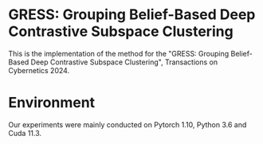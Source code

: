 # GRESS: Grouping Belief-Based Deep Contrastive Subspace Clustering
This is the implementation of the method for the "GRESS: Grouping Belief-Based Deep Contrastive Subspace Clustering", Transactions on Cybernetics 2024.
# Environment
Our experiments were mainly conducted on Pytorch 1.10, Python 3.6 and Cuda 11.3.
